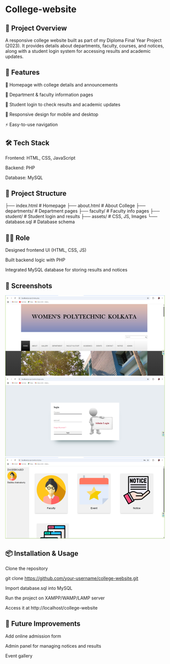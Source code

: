 # College-website
<h2><b>📌 Project Overview</b></h2>

A responsive college website built as part of my Diploma Final Year Project (2023).
It provides details about departments, faculty, courses, and notices, along with a student login system for accessing results and academic updates.

<h2><b>🚀 Features</b></h2>

📑 Homepage with college details and announcements

🏫 Department & faculty information pages

🔐 Student login to check results and academic updates

📲 Responsive design for mobile and desktop

⚡ Easy-to-use navigation

<h2><b>🛠️ Tech Stack</b></h2>

Frontend: HTML, CSS, JavaScript

Backend: PHP

Database: MySQL

<h2><b>📂 Project Structure</b></h2>
├── index.html        # Homepage  
├── about.html        # About College  
├── departments/      # Department pages  
├── faculty/          # Faculty info pages  
├── student/          # Student login and results  
├── assets/           # CSS, JS, Images  
└── database.sql      # Database schema

<h2><b>👩‍💻 Role</b></h2>

Designed frontend UI (HTML, CSS, JS)

Built backend logic with PHP

Integrated MySQL database for storing results and notices

<b><h2>📸 Screenshots</h2></b>


![Homepage](images/home.png)<br>
![Login Page](images/login.png)<br>
![admin Page](images/admin.png)

<h2><b>📦 Installation & Usage</b></h2>

Clone the repository

git clone https://github.com/your-username/college-website.git


Import database.sql into MySQL

Run the project on XAMPP/WAMP/LAMP server

Access it at http://localhost/college-website

<h2><b>🔮 Future Improvements</b></h2>

Add online admission form

Admin panel for managing notices and results

Event gallery
